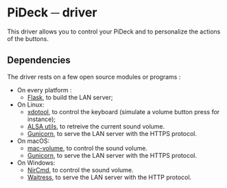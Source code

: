 # PiDeck ─ driver  
This driver allows you to control your PiDeck and to personalize the actions of the buttons.


## Dependencies
The driver rests on a few open source modules or programs :
* On every platform :
    * [Flask](https://github.com/pallets/flask), to build the LAN server;
* On Linux:
    * [xdotool](https://github.com/jordansissel/xdotool), to control the keyboard (simulate a volume button press for instance);
    * [ALSA utils](https://github.com/alsa-project/alsa-utils), to retreive the current sound volume.
    * [Gunicorn](https://github.com/benoitc/gunicorn), to serve the LAN server with the HTTPS protocol.
* On macOS:
    * [mac-volume](https://github.com/andrewp-as-is/mac-volume), to control the sound volume.
    * [Gunicorn](https://github.com/benoitc/gunicorn), to serve the LAN server with the HTTPS protocol.
* On Windows:
    * [NirCmd](https://github.com/gillstrom/nircmd), to control the sound volume.
    * [Waitress](https://github.com/Pylons/waitress), to serve the LAN server with the HTTP protocol.